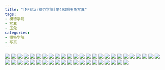 ```yaml
---
title: "[MFStar模范学院]第493期玉兔写真"
tags: 
- 模特学院
- 写真
- 玉兔
categories:
- 模特学院
- 写真
---
```


![](https://img.ilovese.xyz/1734709162754.webp)
![](https://img.ilovese.xyz/1734709167703.webp)
![](https://img.ilovese.xyz/1734709169830.webp)
![](https://img.ilovese.xyz/1734709171218.webp)
![](https://img.ilovese.xyz/1734709172905.webp)
![](https://img.ilovese.xyz/1734709174640.webp)
![](https://img.ilovese.xyz/1734709176633.webp)
![](https://img.ilovese.xyz/1734709178641.webp)
![](https://img.ilovese.xyz/1734709180552.webp)
![](https://img.ilovese.xyz/1734709182006.webp)
![](https://img.ilovese.xyz/1734709183665.webp)
![](https://img.ilovese.xyz/1734709186373.webp)
![](https://img.ilovese.xyz/1734709188284.webp)
![](https://img.ilovese.xyz/1734709190445.webp)
![](https://img.ilovese.xyz/1734709191744.webp)
![](https://img.ilovese.xyz/1734709193249.webp)
![](https://img.ilovese.xyz/1734709194951.webp)
![](https://img.ilovese.xyz/1734709196308.webp)
![](https://img.ilovese.xyz/1734709198540.webp)
![](https://img.ilovese.xyz/1734709200342.webp)
![](https://img.ilovese.xyz/1734709202052.webp)
![](https://img.ilovese.xyz/1734709203975.webp)
![](https://img.ilovese.xyz/1734709205965.webp)
![](https://img.ilovese.xyz/1734709207338.webp)
![](https://img.ilovese.xyz/1734709208845.webp)
![](https://img.ilovese.xyz/1734709210455.webp)
![](https://img.ilovese.xyz/1734709212697.webp)
![](https://img.ilovese.xyz/1734709214343.webp)
![](https://img.ilovese.xyz/1734709216056.webp)
![](https://img.ilovese.xyz/1734709217875.webp)
![](https://img.ilovese.xyz/1734709219355.webp)
![](https://img.ilovese.xyz/1734709221108.webp)
![](https://img.ilovese.xyz/1734709222984.webp)
![](https://img.ilovese.xyz/1734709224450.webp)
![](https://img.ilovese.xyz/1734709225988.webp)
![](https://img.ilovese.xyz/1734709227551.webp)
![](https://img.ilovese.xyz/1734709229396.webp)
![](https://img.ilovese.xyz/1734709231192.webp)
![](https://img.ilovese.xyz/1734709232779.webp)
![](https://img.ilovese.xyz/1734709234115.webp)
![](https://img.ilovese.xyz/1734709235947.webp)
![](https://img.ilovese.xyz/1734709237388.webp)
![](https://img.ilovese.xyz/1734709239180.webp)
![](https://img.ilovese.xyz/1734709241084.webp)
![](https://img.ilovese.xyz/1734709243007.webp)
